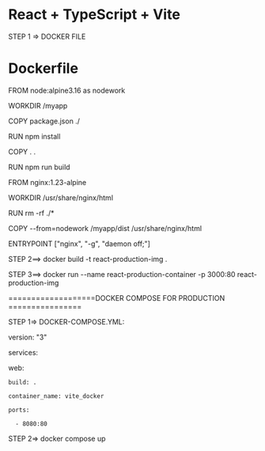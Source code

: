 # React + TypeScript + Vite

STEP 1 => DOCKER FILE

# Dockerfile

FROM node:alpine3.16 as nodework

WORKDIR /myapp

COPY package.json ./

RUN npm install

COPY . .

RUN npm run build

FROM nginx:1.23-alpine

WORKDIR /usr/share/nginx/html 

RUN rm -rf ./*

COPY --from=nodework /myapp/dist /usr/share/nginx/html

ENTRYPOINT ["nginx", "-g", "daemon off;"]

STEP 2==> docker build -t react-production-img .

STEP 3==> docker run --name react-production-container -p 3000:80 react-production-img


===================DOCKER COMPOSE FOR PRODUCTION ================

STEP 1=> DOCKER-COMPOSE.YML:

version: "3"

services:

  web:
  
    build: .
    
    container_name: vite_docker
    
    ports:
    
      - 8080:80

STEP 2=> docker compose up
